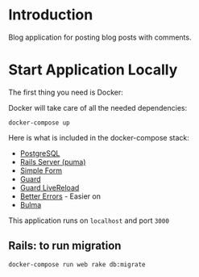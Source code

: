 # Introduction

Blog application for posting blog posts with comments.

# Start Application Locally

The first thing you need is Docker:

Docker will take care of all the needed dependencies:

```
docker-compose up
```
Here is what is included in the docker-compose stack:
- [PostgreSQL](https://github.com/ged/ruby-pg)
- [Rails Server (puma)](https://puma.io/)
- [Simple Form](https://github.com/plataformatec/simple_form)
- [Guard](https://github.com/guard/guard)
- [Guard LiveReload](https://github.com/guard/guard-livereload)
- [Better Errors](https://rubygems.org/gems/better_errors) - Easier on 
- [Bulma](https://github.com/joshuajansen/bulma-rails)

This application runs on `localhost` and port `3000`

## Rails: to run migration

```
docker-compose run web rake db:migrate
```      
